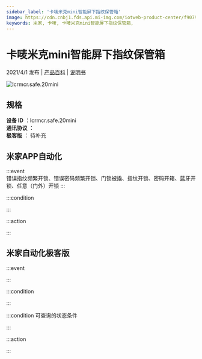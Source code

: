 ```yaml
---
sidebar_label: '卡唛米克mini智能屏下指纹保管箱'
image: https://cdn.cnbj1.fds.api.mi-img.com/iotweb-product-center/f9079f45f6d61e6f9425a5791c19a2d9_拟物图.png?GalaxyAccessKeyId=AKVGLQWBOVIRQ3XLEW&Expires=9223372036854775807&Signature=zDibhpHzTR9uXh7EtNVja1L2I5E=
keywords: 米家, 卡唛, 卡唛米克mini智能屏下指纹保管箱, 
---
```

# 卡唛米克mini智能屏下指纹保管箱

2021/4/1 发布 | [产品百科](https://home.mi.com/webapp/content/baike/product/index.html?model=lcrmcr.safe.20mini/) | [说明书](https://home.mi.com/views/introduction.html?model=lcrmcr.safe.20mini&region=cn)

![lcrmcr.safe.20mini](https://cdn.cnbj1.fds.api.mi-img.com/iotweb-product-center/f9079f45f6d61e6f9425a5791c19a2d9_拟物图.png?GalaxyAccessKeyId=AKVGLQWBOVIRQ3XLEW&Expires=9223372036854775807&Signature=zDibhpHzTR9uXh7EtNVja1L2I5E=)

## 规格  
> 
**设备 ID** ：lcrmcr.safe.20mini  
**通讯协议** ：  
**极客版**  ： 待补充 


## 米家APP自动化  

:::event  
错误指纹频繁开锁、错误密码频繁开锁、门锁被撬、指纹开锁、密码开箱、蓝牙开锁、任意（门外）开锁
:::

:::condition  

:::

:::action   

:::

## 米家自动化极客版  

:::event  

:::

:::condition  

:::

:::condition 可查询的状态条件  

:::

:::action  

:::

        
